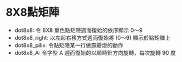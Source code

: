 # 8X8點矩陣
* dot8x8: 令 8X8 單色點矩陣週而復始的依序顯示 0～9
* dot8x8_right: 以左起右移方式週而復始將 (0～9) 顯示於點矩陣上
* dot8x8_pilix: 令點矩陣某一行做霹靂燈的動作
* dot8x8_A: 令字型 A 週而復始的以順時針方向旋轉，每次旋轉 90 度